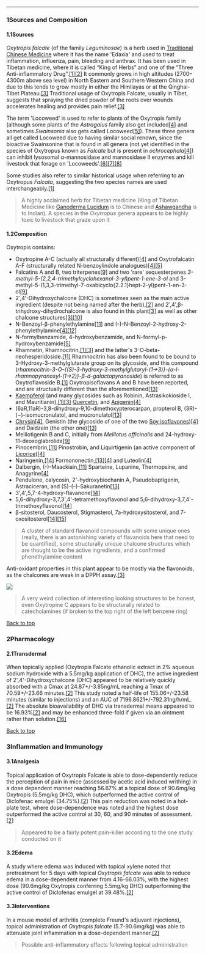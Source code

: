 





---


### 1Sources and Composition

#### 1.1Sources


*Oxytropis falcate* (of the family *Leguminosae*) is a herb used in [Traditional Chinese Medicine](/supplements/traditional-chinese-medicine/) where it has the name 'Edaxia' and used to treat inflammation, influenza, pain, bleeding and anthrax. It has been used in Tibetan medicine, where it is called “King of Herbs” and one of the “Three Anti-inflammatory Drug”.[[1]](#ref1)[[2]](#ref2) It commonly grows in high altitudes (2700–4300m above sea level) in North Eastern and Southern Western China and due to this tends to grow mostly in either the Himilayas or at the Qinghai-Tibet Plateau.[[3]](#ref3) Traditional usage of Oxytropis Falcate, usually in Tibet, suggests that spraying the dried powder of the roots over wounds accelerates healing and provides pain relief.[[3]](#ref3) 


The term 'Locoweed' is used to refer to plants of the Oxytropis family (although some plants of the *Astragalus* family also get included[[4]](#ref4) and sometimes *Swainsonia* also gets called Locoweed[[5]](#ref5)). These three genera all get called Locoweed due to having similar social renown, since the bioactive Swainsonine that is found in all genera (not yet identified in the species of Oxytropus known as *Falcate* but is present in *ochrocephala*[[4]](#ref4)) can inhibit lysosomal α-mannosidase and mannosidase II enzymes and kill livestock that forage on 'Locoweeds'.[[6]](#ref6)[[7]](#ref7)[[8]](#ref8)


Some studies also refer to similar historical usage when referring to an Oxytropus *Falcata*, suggesting the two species names are used interchangeably.[[1]](#ref1)



> A highly acclaimed herb for Tibetan medicine (King of Tibetan Medicine like [Ganoderma Lucidum](/supplements/ganoderma-lucidum/) is to Chinese and [Ashawgandha](/contribute/supplements/Ashawgandha/) is to Indian). A species in the *Oxytropus* genera appears to be highly toxic to livestock that graze upon it


#### 1.2Composition


Oxytropis contains:


* Oxytropine A-C (actually all structurally different)[[4]](#ref4) and Oxytrofalcatin A-F (structurally related N-benzoylindole analogues)[[4]](#ref4)[[5]](#ref5)
* Falcatins A and B, two triterpenes[[9]](#ref9) and two 'rare' sequesterpenes *3-methyl-5-(2,2,4-trimethylcyclohexanol-3-yl)pent-1-ene-3-ol* and 3-methyl-5-(1,3,3-trimethyl-7-oxabicyclo{2.2.1}hept-2-yl)pent-1-en-3-ol[[9]](#ref9)
* 2′,4′-Dihydroxychalcone (DHC) is sometimes seen as the main active ingredient (despite not being named after the herb),[[2]](#ref2) and 2′,4′,β-trihydroxy-dihydrochalcone is also found in this plant[[3]](#ref3) as well as other chalcone structures[[3]](#ref3)[[10]](#ref10)
* N-Benzoyl-β-phenylethylamine[[11]](#ref11) and (-)-N-Benzoyl-2-hydroxy-2-phenylethylamine[[4]](#ref4)[[12]](#ref12)
* N-formylbenzamide, 4-hydroxybenzamide, and N-formyl-p-hydroxybenzamide[[5]](#ref5)
* Rhamnetin, Rhamnocitrin,[[1]](#ref1)[[3]](#ref3) and the latter's 3-O-beta-neohesperidoside.[[11]](#ref11) Rhamnocitrin has also been found to be bound to 3-Hydroxy-3-methylglutarate group on its glycoside, and this compound (*rhamnocitrin-3-O-{(S)-3-hydroxy-3-methylglutaryl-(1→3)}-{α-l-rhamnopyranosyl-(1→2)}-β-d-galactopyranoside*) is referred to as Oxytroflavoside B.[[1]](#ref1) Oxytropisoflavans A and B have been reported, and are structually different than the aforementioned[[13]](#ref13)
* [Kaempferol](/supplements/kaempferol/) (and many glycosides such as Robinin, Astrasikokioside I, and Mauritianin),[[1]](#ref1)[[3]](#ref3) [Quercetin](/supplements/quercetin/), and [Apigenin](/supplements/apigenin/)[[4]](#ref4)
* (6aR,11aR)-3,8-dihydroxy-9,10-dimethoxypterocarpan, propterol B, (3R)-(−)-isomucronulatol, and mucronulatol[[13]](#ref13)
* [Chrysin](/supplements/chrysin/)[[4]](#ref4), Genistin (the glycoside of one of the two [Soy isoflavones](/supplements/soy-isoflavones/))[[4]](#ref4) and Daidzein (the other one)[[13]](#ref13)
* Melilotigenin B and C, initially from *Melilotus officinalis* and 24-hydroxy-11-deoxoglabrolide[[9]](#ref9)
* Pinocembrin,[[11]](#ref11) Pinostrobin, and Liquirtigenin (an active component of [Licorice](/supplements/licorice/))[[4]](#ref4)
* Naringenin,[[14]](#ref14) Formononectin,[[13]](#ref13)[[4]](#ref4) and Luteolin[[4]](#ref4)
* Dalbergin, (-)-Maackiain,[[11]](#ref11) Sparteine, Lupanine, Thermopsine, and Anagyrine[[4]](#ref4)
* Pendulone, calycosin, 2'-hydroxybiochanin A, Pseudobaptigenin, Astraciceran, and (S)-(–)-Sakuranetin[[13]](#ref13)
* 3',4',5,7-4-hydroxy-flavanone[[14]](#ref14)
* 5,6-dihydroxy-3,7,3',4'-tetramethoxyflavonol and 5,6-dihydroxy-3,7,4'-trimethoxyflavonol[[14]](#ref14)
* β-sitosterol, Daucosterol, Stigmasterol, 7a-hydroxysitosterol, and 7-oxositosterol[[14]](#ref14)[[15]](#ref15)


> A cluster of standard flavanoid compounds with some unique ones (really, there is an astonishing variety of flavanoids here that need to be quantified), some structurally unique chalcone structures which are thought to be the active ingredients, and a confirmed phenethylamine content


Anti-oxidant properties in this plant appear to be mostly via the flavonoids, as the chalcones are weak in a DPPH assay.[[3]](#ref3)


![](https://2e9be637a5b4415c18c5-5ddb36df15af65ab8482e83373c53fe5.ssl.cf1.rackcdn.com/images/163.png)
> A very weird collection of interesting looking structures to be honest, even Oxytropine C appears to be structurally related to catecholamines (if broken to the top right of the left benzene ring)


[Back to top](#c-sources-and-composition)
### 2Pharmacology

#### 2.1Transdermal


When topically applied (Oxytropis Falcate ethanolic extract in 2% aqueous sodium hydroxide with a 5.5mg/kg application of DHC), the active ingredient of 2',4'-Dihydroxychalcone (DHC) appeared to be relatively quickly absorbed with a Cmax at 24.87+/-3.85ng/mL reaching a Tmax of 70.59+/-23.66 minutes.[[2]](#ref2) This study noted a half-life of 155.06+/-23.58 minutes (similar to injections) and an AUC of 7196.8621+/-792.31ng/h/mL.[[2]](#ref2) The absolute bioavailability of DHC via transdermal means appeared to be 16.93%[[2]](#ref2) and may be enhanced three-fold if given via an ointment rather than solution.[[16]](#ref16)


[Back to top](#c-pharmacology)
### 3Inflammation and Immunology

#### 3.1Analgesia


Topical application of Oxytropis Falcate is able to dose-dependently reduce the perception of pain in mice (assessed by acetic acid induced writhing) in a dose dependent manner reaching 56.67% at a topical dose of 90.6mg/kg Oxytropis (5.5mg/kg DHC), which outperformed the active control of Diclofenac emulgel (34.75%).[[2]](#ref2) This pain reduction was noted in a hot-plate test, where dose-dependence was noted and the highest dose outperformed the active control at 30, 60, and 90 minutes of assessment.[[2]](#ref2)



> Appeared to be a fairly potent pain-killer according to the one study conducted on it


#### 3.2Edema


A study where edema was induced with topical xylene noted that pretreatment for 5 days with topical *Oxytropis falcate* was able to reduce edema in a dose-dependent manner from 4.16-66.03%, with the highest dose (90.6mg/kg Oxytropis conferring 5.5mg/kg DHC) outperforming the active control of Diclofenac emulgel at 39.48%.[[2]](#ref2)


#### 3.3Interventions


In a mouse model of arthritis (complete Freund's adjuvant injections), topical administration of *Oxytropis falcate* (5.7-90.6mg/kg) was able to attenuate joint inflammation in a dose-dependent manner.[[2]](#ref2)



> Possible anti-inflammatory effects following topical administration

 


